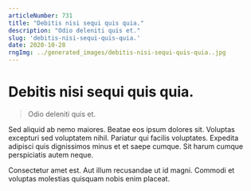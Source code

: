 ```yaml
---
articleNumber: 731
title: "Debitis nisi sequi quis quia."
description: "Odio deleniti quis et."
slug: 'debitis-nisi-sequi-quis-quia.'
date: 2020-10-28
rngImg: ../generated_images/debitis-nisi-sequi-quis-quia..jpg
---
```


# Debitis nisi sequi quis quia.

> Odio deleniti quis et.

Sed aliquid ab nemo maiores. Beatae eos ipsum dolores sit. Voluptas excepturi sed voluptatem nihil. Pariatur qui facilis voluptates. Expedita adipisci quis dignissimos minus et et saepe cumque. Sit harum cumque perspiciatis autem neque.
 Consectetur amet est. Aut illum recusandae ut id magni. Commodi et voluptas molestias quisquam nobis enim placeat.
